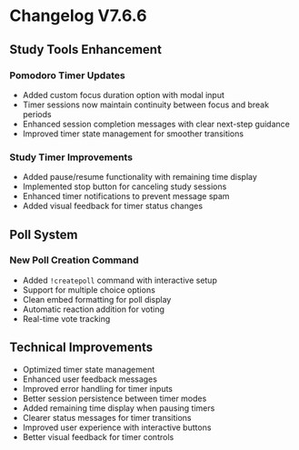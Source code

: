 # Changelog V7.6.6

## Study Tools Enhancement
### Pomodoro Timer Updates
- Added custom focus duration option with modal input
- Timer sessions now maintain continuity between focus and break periods
- Enhanced session completion messages with clear next-step guidance
- Improved timer state management for smoother transitions

### Study Timer Improvements
- Added pause/resume functionality with remaining time display
- Implemented stop button for canceling study sessions
- Enhanced timer notifications to prevent message spam
- Added visual feedback for timer status changes

## Poll System
### New Poll Creation Command
- Added `!createpoll` command with interactive setup
- Support for multiple choice options
- Clean embed formatting for poll display
- Automatic reaction addition for voting
- Real-time vote tracking

## Technical Improvements
- Optimized timer state management
- Enhanced user feedback messages
- Improved error handling for timer inputs
- Better session persistence between timer modes
- Added remaining time display when pausing timers
- Clearer status messages for timer transitions
- Improved user experience with interactive buttons
- Better visual feedback for timer controls